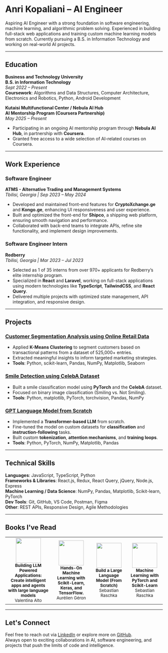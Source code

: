 # Anri Kopaliani – AI Engineer

Aspiring AI Engineer with a strong foundation in software engineering, machine learning, and algorithmic problem solving. Experienced in building full-stack web applications and training custom machine learning models from scratch. Currently pursuing a B.S. in Information Technology and working on real-world AI projects.

---

## Education

**Business and Technology University**  
**B.S. in Information Technology**  
*Sept 2022 – Present*  
**Coursework**: Algorithms and Data Structures, Computer Architecture, Electronics and Robotics, Python, Android Development

**Kutaisi Multifunctional Center / Nebula AI Hub**  
**AI Mentorship Program (Coursera Partnership)**  
*May 2025 – Present*  
- Participating in an ongoing AI mentorship program through **Nebula AI Hub**, in partnership with **Coursera**.  
- Granted free access to a wide selection of AI-related courses on Coursera. 

---

## Work Experience

### Software Engineer  
**ATMS - Alternative Trading and Management Systems**  
*Tbilisi, Georgia | Sep 2023 – May 2024*  
- Developed and maintained front-end features for **CryptoXchange.ge** and **Kongo.ge**, enhancing UI responsiveness and user experience.  
- Built and optimized the front-end for **Shipco**, a shipping web platform, ensuring smooth navigation and performance.  
- Collaborated with back-end teams to integrate APIs, refine site functionality, and implement design improvements.

### Software Engineer Intern  
**Redberry**  
*Tbilisi, Georgia | Mar 2023 – Jul 2023*  
- Selected as 1 of 35 interns from over 970+ applicants for Redberry’s elite internship program.  
- Specialized in **React** and **Laravel**, working on full-stack applications using modern technologies like **TypeScript**, **TailwindCSS**, and **React Query**.  
- Delivered multiple projects with optimized state management, API integration, and responsive design.

---

## Projects

### [Customer Segmentation Analysis using Online Retail Data](https://github.com/anrikopaliani/retail-data-clustering)
- Applied **K-Means Clustering** to segment customers based on transactional patterns from a dataset of 525,000+ entries.  
- Extracted meaningful insights to inform targeted marketing strategies.  
- **Tools**: Python, scikit-learn, Pandas, NumPy, Matplotlib, Seaborn

### [Smile Detection using CelebA Dataset](https://github.com/anrikopaliani/smile-classification-cnn)
- Built a smile classification model using **PyTorch** and the **CelebA** dataset.  
- Focused on binary image classification (Smiling vs. Not Smiling).  
- **Tools**: Python, matplotlib, PyTorch, torchvision, Pandas, NumPy

### [GPT Language Model from Scratch](https://github.com/anrikopaliani/gpt-from-scratch)
- Implemented a **Transformer-based LLM** from scratch.  
- Fine-tuned the model on custom datasets for **classification** and **instruction-following** tasks.  
- Built custom **tokenization**, **attention mechanisms**, and **training loops**.  
- **Tools**: Python, PyTorch, NumPy, Matplotlib, Pandas

---

## Technical Skills

**Languages**: JavaScript, TypeScript, Python  
**Frameworks & Libraries**: React.js, Redux, React Query, jQuery, Node.js, Express  
**Machine Learning / Data Science**: NumPy, Pandas, Matplotlib, Scikit-learn, PyTorch  
**Dev Tools**: Git, GitHub, VS Code, Postman, Figma  
**Other**: REST APIs, Responsive Design, Agile Methodologies  

---

## Books I've Read 

<table>
  <tr>
    <td align="center">
      <img src="https://m.media-amazon.com/images/I/414IUEEsf8L._SX342_SY445_.jpg" width="80"/><br/>
      <sub><b>Building LLM Powered Applications: Create intelligent apps and agents with large language models</b><br/>Valentina Alto </sub>
    </td>
    <td align="center">
      <img src="https://m.media-amazon.com/images/I/51GcXOrWROL._SY445_SX342_.jpg" width="80"/><br/>
      <sub><b>Hands-On Machine Learning with Scikit-Learn, Keras, and TensorFlow.</b><br/>Aurélien Géron</sub>
    </td>
    <td align="center">
      <img src="https://m.media-amazon.com/images/I/71eljkULtwL._SY385_.jpg" width="80"/><br/>
      <sub><b>Build a Large Language Model (From Scratch)</b><br/>Sebastian Raschka </sub>
    </td>
    <td align="center">
      <img src="https://m.media-amazon.com/images/I/615IIVepfjL._SY385_.jpg" width="80"/><br/>
      <sub><b>Machine Learning with PyTorch and Scikit-Learn</b><br/>Sebastian Raschka</sub>
    </td>
  </tr>
</table>

---

## Let's Connect

Feel free to reach out via [LinkedIn](https://www.linkedin.com/in/anri-kopaliani) or explore more on [GitHub](https://github.com/anrikopaliani).  
Always open to exciting collaborations in AI, software engineering, and projects that push the limits of code and intelligence.

